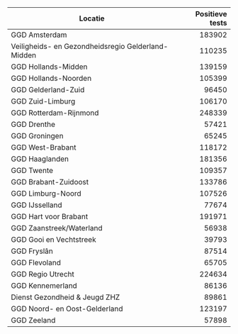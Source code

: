 | Locatie | Positieve tests |
|---------|----------------:|
| GGD Amsterdam                            | 183902 |
| Veiligheids- en Gezondheidsregio Gelderland-Midden | 110235 |
| GGD Hollands-Midden                      | 139159 |
| GGD Hollands-Noorden                     | 105399 |
| GGD Gelderland-Zuid                      | 96450 |
| GGD Zuid-Limburg                         | 106170 |
| GGD Rotterdam-Rijnmond                   | 248339 |
| GGD Drenthe                              | 57421 |
| GGD Groningen                            | 65245 |
| GGD West-Brabant                         | 118172 |
| GGD Haaglanden                           | 181356 |
| GGD Twente                               | 109357 |
| GGD Brabant-Zuidoost                     | 133786 |
| GGD Limburg-Noord                        | 107526 |
| GGD IJsselland                           | 77674 |
| GGD Hart voor Brabant                    | 191971 |
| GGD Zaanstreek/Waterland                 | 56938 |
| GGD Gooi en Vechtstreek                  | 39793 |
| GGD Fryslân                              | 87514 |
| GGD Flevoland                            | 65705 |
| GGD Regio Utrecht                        | 224634 |
| GGD Kennemerland                         | 86136 |
| Dienst Gezondheid & Jeugd ZHZ            | 89861 |
| GGD Noord- en Oost-Gelderland            | 123197 |
| GGD Zeeland                              | 57898 |
